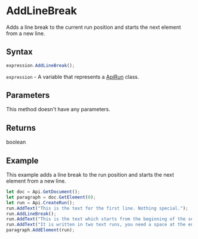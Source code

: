 # AddLineBreak

Adds a line break to the current run position and starts the next element from a new line.

## Syntax

```javascript
expression.AddLineBreak();
```

`expression` - A variable that represents a [ApiRun](../ApiRun.md) class.

## Parameters

This method doesn't have any parameters.

## Returns

boolean

## Example

This example adds a line break to the run position and starts the next element from a new line.

```javascript editor-
let doc = Api.GetDocument();
let paragraph = doc.GetElement(0);
let run = Api.CreateRun();
run.AddText("This is the text for the first line. Nothing special.");
run.AddLineBreak();
run.AddText("This is the text which starts from the beginning of the second line. ");
run.AddText("It is written in two text runs, you need a space at the end of the first run sentence to separate them.");
paragraph.AddElement(run);
```
